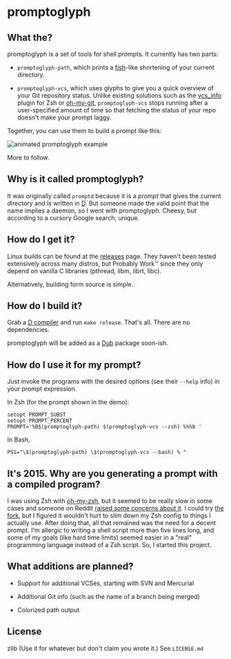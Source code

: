 # promptoglyph

## What the?

promptoglyph is a set of tools for shell prompts.
It currently has two parts:

- `promptoglyph-path`, which prints a [fish](http://fishshell.com/)-like shortening
  of your current directory.

- `promptoglyph-vcs`, which uses glyphs to give you a quick overview of your
  Git repository status.
  Unlike existing solutions such as the
  [vcs_info](http://zsh.sourceforge.net/Doc/Release/User-Contributions.html#Gathering-information-from-version-control-systems)
  plugin for Zsh or [oh-my-git](https://github.com/arialdomartini/oh-my-git),
  `promptoglyph-vcs` stops running after a user-specified amount of
  time so that fetching the status of your repo doesn't make your prompt laggy.

Together, you can use them to build a prompt like this:

![animated promptoglyph example](http://i.imgur.com/2xhoIus.gif)

More to follow.

## Why is it called promptoglyph?

It was originally called `promptd` because it is a *prompt* that gives the
current <em>d</em>irectory and is written in [D](http://dlang.org).
But someone made the valid point that the name implies a daemon,
so I went with promptoglyph.
Cheesy, but according to a cursory Google search, unique.

## How do I get it?

Linux builds can be found at the
[releases](https://github.com/mrkline/promptoglyph/releases) page.
They haven't been tested extensively across many distros,
but Probably Work™ since they only depend on vanilla C libraries
(pthread, libm, librt, libc).

Alternatively, building form source is simple.

## How do I build it?

Grab a [D compiler](http://dlang.org/download.html) and run `make release`.
That's all.
There are no dependencies.

promptoglyph will be added as a [Dub](http://code.dlang.org) package soon-ish.

## How do I use it for my prompt?

Just invoke the programs with the desired options (see their `--help` info)
in your prompt expression.

In Zsh (for the prompt shown in the demo):

```shell
setopt PROMPT_SUBST
setopt PROMPT_PERCENT
PROMPT='%B$(promptoglyph-path) $(promptoglyph-vcs --zsh) %%%b '
```

In Bash,

```shell
PS1="\$(promptoglyph-path) \$(promptoglyph-vcs --bash) % "
```

## It's 2015. Why are you generating a prompt with a compiled program?

I was using Zsh with [oh-my-zsh](https://github.com/robbyrussell/oh-my-zsh),
but it seemed to be really slow in some cases and someone on Reddit
[raised some concerns about it](http://www.reddit.com/r/programming/comments/pvbfp/zsh_a_bash_alternative_thats_easily_customizable/c3smc2d).
I could try [the fork](https://github.com/sorin-ionescu/prezto),
but I figured it wouldn't hurt to slim down my Zsh config
to things I actually use.
After doing that, all that remained was the need for a decent prompt.
I'm allergic to writing a shell script more than five lines long, 
and some of my goals (like hard time limits)
seemed easier in a "real" programming language instead of a Zsh script.
So, I started this project.

## What additions are planned?

- Support for additional VCSes, starting with SVN and Mercurial

- Additional Git info (such as the name of a branch being merged)

- Colorized path output

## License

zlib (Use it for whatever but don't claim you wrote it.)
See `LICENSE.md`
